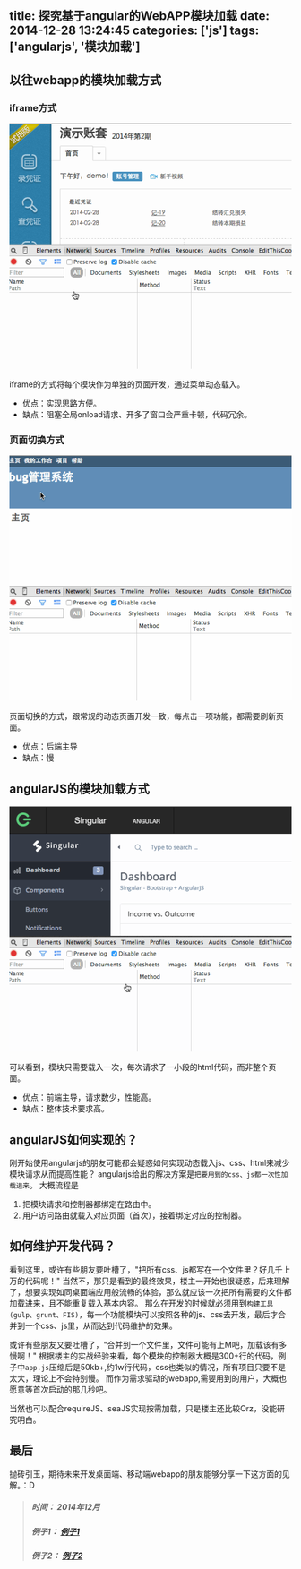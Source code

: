 title: 探究基于angular的WebAPP模块加载
date: 2014-12-28 13:24:45
categories: ['js']
tags: ['angularjs', '模块加载']
---


## 以往webapp的模块加载方式
### iframe方式
![iframe方式](/images/angular-load-modules-app1.gif)

iframe的方式将每个模块作为单独的页面开发，通过菜单动态载入。
* 优点：实现思路方便。
* 缺点：阻塞全局onload请求、开多了窗口会严重卡顿，代码冗余。

<!-- more -->

### 页面切换方式
![页面切换方式](/images/angular-load-modules-app3.gif)

页面切换的方式，跟常规的动态页面开发一致，每点击一项功能，都需要刷新页面。
* 优点：后端主导
* 缺点：慢

## angularJS的模块加载方式
![angularJS的模块加载方式](/images/angular-load-modules-app2.gif)

可以看到，模块只需要载入一次，每次请求了一小段的html代码，而非整个页面。
* 优点：前端主导，请求数少，性能高。
* 缺点：整体技术要求高。


## angularJS如何实现的？
刚开始使用angularjs的朋友可能都会疑惑如何实现动态载入js、css、html来减少模块请求从而提高性能？
angularjs给出的解决方案是`把要用到的css、js都一次性加载进来`。
大概流程是
1. 把模块请求和控制器都绑定在路由中。
2. 用户访问路由就载入对应页面（首次），接着绑定对应的控制器。

## 如何维护开发代码？
看到这里，或许有些朋友要吐槽了，"把所有css、js都写在一个文件里？好几千上万的代码呢！"
当然不，那只是看到的最终效果，楼主一开始也很疑惑，后来理解了，想要实现如同桌面端应用般流畅的体验，那么就应该一次把所有需要的文件都加载进来，且不能重复载入基本内容。
那么在开发的时候就必须用到`构建工具(gulp、grunt、FIS)`，每一个功能模块可以按照各种的js、css去开发，最后才合并到一个css、js里，从而达到代码维护的效果。

或许有些朋友又要吐槽了，"合并到一个文件里，文件可能有上M吧，加载该有多慢啊！"
根据楼主的实战经验来看，每个模块的控制器大概是300+行的代码，例子中`app.js`压缩后是50kb+,约1w行代码，css也类似的情况，所有项目只要不是太大，理论上不会特别慢。
而作为需求驱动的webapp,需要用到的用户，大概也愿意等首次启动的那几秒吧。

当然也可以配合requireJS、seaJS实现按需加载，只是楼主还比较Orz，没能研究明白。

## 最后
抛砖引玉，期待未来开发桌面端、移动端webapp的朋友能够分享一下这方面的见解。：D


> ##### 时间： 2014年12月
> ##### 例子1： [例子1](http://app.youshang.com/default.jsp?dbid=66668888)
> ##### 例子2： [例子2](http://geedmo.com/themeforest/singular/#/app/dashboard)

